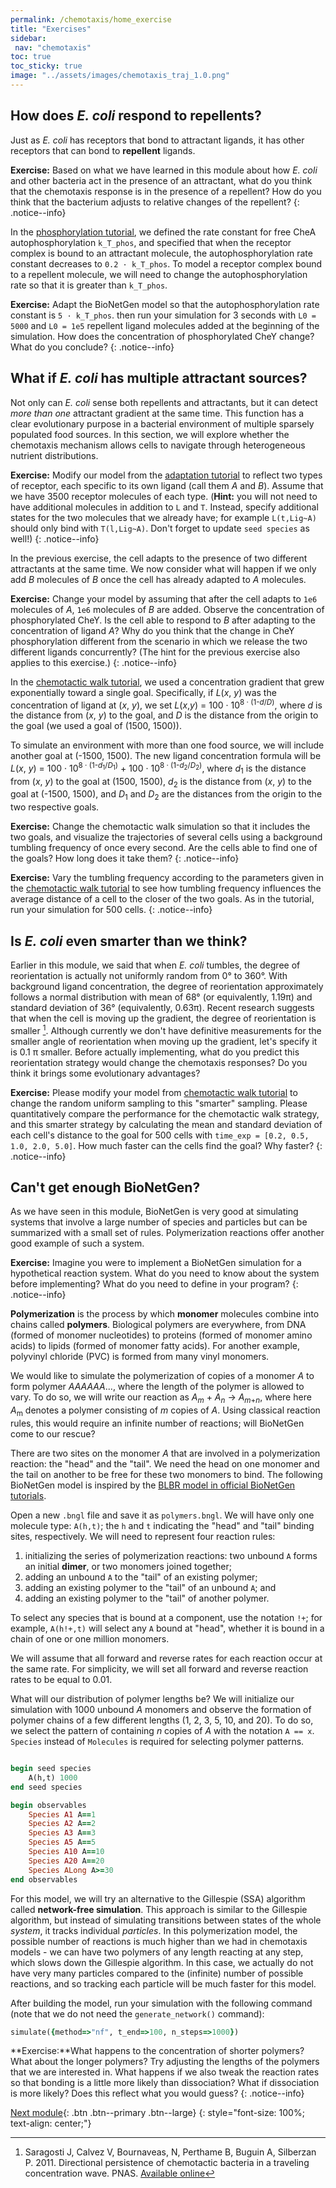 ```yaml
---
permalink: /chemotaxis/home_exercise
title: "Exercises"
sidebar:
 nav: "chemotaxis"
toc: true
toc_sticky: true
image: "../assets/images/chemotaxis_traj_1.0.png"
---
```


## How does *E. coli* respond to repellents?

Just as *E. coli* has receptors that bond to attractant ligands, it has other receptors that can bond to **repellent** ligands.

**Exercise:** Based on what we have learned in this module about how *E. coli* and other bacteria act in the presence of an attractant, what do you think that the chemotaxis response is in the presence of a repellent? How do you think that the bacterium adjusts to relative changes of the repellent?
{: .notice--info}

In the [phosphorylation tutorial](tutorial_phos), we defined the rate constant for free CheA autophosphorylation `k_T_phos`, and specified that when the receptor complex is bound to an attractant molecule, the autophosphorylation rate constant decreases to `0.2 · k_T_phos`. To model a receptor complex bound to a repellent molecule, we will need to change the autophosphorylation rate so that it is greater than `k_T_phos`.

**Exercise:** Adapt the BioNetGen model so that the autophosphorylation rate constant is `5 · k_T_phos`. then run your simulation for 3 seconds with `L0 = 5000` and `L0 = 1e5` repellent ligand molecules added at the beginning of the simulation. How does the concentration of phosphorylated CheY change? What do you conclude?
{: .notice--info}

## What if *E. coli* has multiple attractant sources?

Not only can *E. coli* sense both repellents and attractants, but it can detect *more than one* attractant gradient at the same time.  This function has a clear evolutionary purpose in a bacterial environment of multiple sparsely populated food sources. In this section, we will explore whether the chemotaxis mechanism allows cells to navigate through heterogeneous nutrient distributions.

**Exercise:** Modify our model from the [adaptation tutorial](tutorial_adaptation) to reflect two types of receptor, each specific to its own ligand (call them *A* and *B*). Assume that we have 3500 receptor molecules of each type. (**Hint:** you will not need to have additional molecules in addition to `L` and `T`. Instead, specify additional states for the two molecules that we already have; for example `L(t,Lig~A)` should only bind with `T(l,Lig~A)`. Don't forget to update `seed species` as well!)
{: .notice--info}

In the previous exercise, the cell adapts to the presence of two different attractants at the same time. We now consider what will happen if we only add *B* molecules of *B* once the cell has already adapted to *A* molecules.

**Exercise:** Change your model by assuming that after the cell adapts to `1e6` molecules of *A*, `1e6` molecules of *B* are added. Observe the concentration of phosphorylated CheY. Is the cell able to respond to *B* after adapting to the concentration of ligand *A*? Why do you think that the change in CheY phosphorylation different from the scenario in which we release the two different ligands concurrently? (The hint for the previous exercise also applies to this exercise.)
{: .notice--info}

In the [chemotactic walk tutorial](tutorial_walk), we used a concentration gradient that grew exponentially toward a single goal. Specifically, if *L*(*x*, *y*) was the concentration of ligand at (*x*, *y*), we set *L*(*x*,*y*) = 100 · 10<sup>8 · (1-*d*/*D*)</sup>, where *d* is the distance from (*x*, *y*) to the goal, and *D* is the distance from the origin to the goal (we used a goal of (1500, 1500)).

To simulate an environment with more than one food source, we will include another goal at (-1500, 1500). The new ligand concentration formula will be *L*(*x*, *y*) = 100 · 10<sup>8 · (1-*d*<sub>1</sub>/*D*<sub>1</sub>)</sup> + 100 · 10<sup>8 · (1-*d*<sub>2</sub>/*D*<sub>2</sub>)</sup>, where *d*<sub>1</sub> is the distance from (*x*, *y*) to the goal at (1500, 1500), *d*<sub>2</sub> is the distance from (*x*, *y*) to the goal at (-1500, 1500), and *D*<sub>1</sub> and *D*<sub>2</sub> are the distances from the origin to the two respective goals.

**Exercise:** Change the chemotactic walk simulation so that it includes the two goals, and visualize the trajectories of several cells using a background tumbling frequency of once every second. Are the cells able to find one of the goals? How long does it take them?
{: .notice--info}

**Exercise:** Vary the tumbling frequency according to the parameters given in the [chemotactic walk tutorial](tutorial_walk) to see how tumbling frequency influences the average distance of a cell to the closer of the two goals. As in the tutorial, run your simulation for 500 cells.
{: .notice--info}

## Is *E. coli* even smarter than we think?

Earlier in this module, we said that when *E. coli* tumbles, the degree of reorientation is actually not uniformly random from 0° to 360°. With background ligand concentration, the degree of reorientation approximately follows a normal distribution with mean of 68° (or equivalently, 1.19π) and standard deviation of 36° (equivalently, 0.63π). Recent research suggests that when the cell is moving up the gradient, the degree of reorientation is smaller [^Saragosti2011]. Although currently we don't have definitive measurements for the smaller angle of reorientation when moving up the gradient, let's specify it is 0.1 π smaller. Before actually implementing, what do you predict this reorientation strategy would change the chemotaxis responses? Do you think it brings some evolutionary advantages?

**Exercise:** Please modify your model from [chemotactic walk tutorial](tutorial_walk) to change the random uniform sampling to this "smarter" sampling. Please quantitatively compare the performance for the chemotactic walk strategy, and this smarter strategy by calculating the mean and standard deviation of each cell's distance to the goal for 500 cells with `time_exp = [0.2, 0.5, 1.0, 2.0, 5.0]`. How much faster can the cells find the goal? Why faster?
{: .notice--info}

## Can't get enough BioNetGen?

As we have seen in this module, BioNetGen is very good at simulating systems that involve a large number of species and particles but can be summarized with a small set of rules. Polymerization reactions offer another good example of such a system.

**Exercise:** Imagine you were to implement a BioNetGen simulation for a hypothetical reaction system. What do you need to know about the system before implementing? What do you need to define in your program?
{: .notice--info}

**Polymerization** is the process by which **monomer** molecules combine into chains called **polymers**. Biological polymers are everywhere, from DNA (formed of monomer nucleotides) to proteins (formed of monomer amino acids) to lipids (formed of monomer fatty acids). For another example, polyvinyl chloride (PVC) is formed from many vinyl monomers.

We would like to simulate the polymerization of copies of a monomer *A* to form polymer *AAAAAA*..., where the length of the polymer is allowed to vary. To do so, we will write our reaction as *A*<sub><em>m</em></sub> + *A*<sub><em>n</em></sub> -> *A*<sub><em>m</em>+<em>n</em></sub>, where here *A*<sub>m</sub> denotes a polymer consisting of *m* copies of *A*. Using classical reaction rules, this would require an infinite number of reactions; will BioNetGen come to our rescue?

There are two sites on the monomer *A* that are involved in a polymerization reaction: the "head" and the "tail". We need the head on one monomer and the tail on another to be free for these two monomers to bind. The following BioNetGen model is inspired by the [BLBR model in official BioNetGen tutorials](https://github.com/RuleWorld/BNGTutorial/blob/master/CBNGL/BLBR.bngl).

Open a new `.bngl` file and save it as `polymers.bngl`. We will have only one molecule type: `A(h,t)`; the `h` and `t` indicating the "head" and "tail" binding sites, respectively. We will need to represent four reaction rules:

1. initializing the series of polymerization reactions: two unbound `A` forms an initial **dimer**, or two monomers joined together;
2. adding an unbound `A` to the "tail" of an existing polymer;
3. adding an existing polymer to the "tail" of an unbound `A`; and
4. adding an existing polymer to the "tail" of another polymer.

To select any species that is bound at a component, use the notation `!+`; for example, `A(h!+,t)` will select any `A` bound at "head", whether it is bound in a chain of one or one million monomers.

We will assume that all forward and reverse rates for each reaction occur at the same rate. For simplicity, we will set all forward and reverse reaction rates to be equal to 0.01.

What will our distribution of polymer lengths be? We will initialize our simulation with 1000 unbound *A* monomers and observe the formation of polymer chains of a few different lengths (1, 2, 3, 5, 10, and 20).  To do so, we select the pattern of containing *n* copies of *A* with the notation `A == x`. `Species` instead of `Molecules` is required for selecting polymer patterns.

~~~ ruby

begin seed species
	A(h,t) 1000
end seed species

begin observables
	Species A1 A==1
	Species A2 A==2
	Species A3 A==3
	Species A5 A==5
	Species A10 A==10
	Species A20 A==20
	Species ALong A>=30
end observables
~~~

For this model, we will try an alternative to the Gillespie (SSA) algorithm called **network-free simulation**. This approach is similar to the Gillespie algorithm, but instead of simulating transitions between states of the whole *system*, it tracks individual *particles*. In this polymerization model, the possible number of reactions is much higher than we had in chemotaxis models - we can have two polymers of any length reacting at any step, which slows down the Gillespie algorithm. In this case, we actually do not have very many particles compared to the (infinite) number of possible reactions, and so tracking each particle will be much faster for this model.

After building the model, run your simulation with the following command (note that we do not need the `generate_network()` command):

~~~ ruby
simulate({method=>"nf", t_end=>100, n_steps=>1000})
~~~

**Exercise:**What happens to the concentration of shorter polymers? What about the longer polymers? Try adjusting the lengths of the polymers that we are interested in. What happens if we also tweak the reaction rates so that bonding is a little more likely than dissociation? What if dissociation is more likely? Does this reflect what you would guess?
{: .notice--info}


[^Saragosti2011]: Saragosti J, Calvez V, Bournaveas, N, Perthame B, Buguin A, Silberzan P. 2011. Directional persistence of chemotactic bacteria in a traveling concentration wave. PNAS. [Available online](https://www.pnas.org/content/pnas/108/39/16235.full.pdf)

[^Saragosti2012]: Saragosti J., Siberzan P., Buguin A. 2012. Modeling *E. coli* tumbles by rotational diffusion. Implications for chemotaxis. PLoS One 7(4):e35412. [available online](https://www.ncbi.nlm.nih.gov/pmc/articles/PMC3329434/).

[^Berg1972]: Berg HC, Brown DA. 1972. Chemotaxis in Escherichia coli analysed by three-dimensional tracking. Nature. [Available online](https://www.nature.com/articles/239500a0)

[^Baker2005]: Baker MD, Wolanin PM, Stock JB. 2005. Signal transduction in bacterial chemotaxis. BioEssays 28:9-22. [Available online](https://pubmed.ncbi.nlm.nih.gov/16369945/)


[Next module](../coronavirus/home){: .btn .btn--primary .btn--large}
{: style="font-size: 100%; text-align: center;"}
